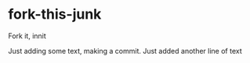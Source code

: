 # fork-this-junk
Fork it, innit

Just adding some text, making a commit.
Just added another line of text
